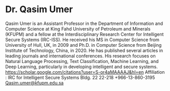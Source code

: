 # Dr. Qasim Umer

Qasim Umer is an Assistant Professor in the Department of Information and Computer Science at King Fahd University of Petroleum and Minerals (KFUPM) and a fellow at the Interdisciplinary Research Center for Intelligent Secure Systems (IRC-ISS). He received his MS in Computer Science from University of Hull, UK, in 2009 and Ph.D. in Computer Science from Beijing Institute of Technology, China, in 2020. He has published several articles in leading journals and international conferences. His research focuses on Natural Language Processing, Text Classification,
Machine Learning, and Deep Learning, particularly in developing intelligent and secure systems.
https://scholar.google.com/citations?user=S-or4aMAAAAJ&hl=en
Affiliation
: IRC for Intelligent Secure Systems
Bldg. 22
22-218
+966-13-860-3195
Qasim.umer@kfupm.edu.sa